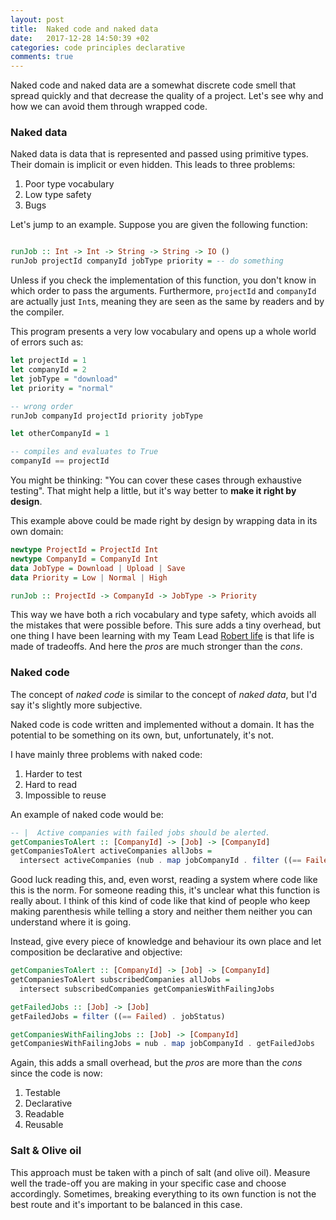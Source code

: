 ```yaml
---
layout: post
title:  Naked code and naked data
date:   2017-12-28 14:50:39 +02
categories: code principles declarative
comments: true
---
```


Naked code and naked data are a somewhat discrete code smell that spread quickly and that decrease the quality of a project. Let's see why and how we can avoid them through wrapped code.

### Naked data

Naked data is data that is represented and passed using primitive types. Their domain is implicit or even hidden.
This leads to three problems:

1. Poor type vocabulary
2. Low type safety
3. Bugs

Let's jump to an example. Suppose you are given the following function:

``` haskell

runJob :: Int -> Int -> String -> String -> IO ()
runJob projectId companyId jobType priority = -- do something
```

Unless if you check the implementation of this function, you don't know in which order to pass the arguments.
Furthermore, `projectId` and `companyId` are actually just `Int`s, meaning they are seen as the same by readers and by the compiler.

This program presents a very low vocabulary and opens up a whole world of errors such as:

``` haskell
let projectId = 1
let companyId = 2
let jobType = "download"
let priority = "normal"

-- wrong order
runJob companyId projectId priority jobType

let otherCompanyId = 1

-- compiles and evaluates to True
companyId == projectId
```

You might be thinking: "You can cover these cases through exhaustive testing". That might help a little, but it's way better to **make it right by design**.

This example above could be made right by design by wrapping data in its own domain:

``` haskell
newtype ProjectId = ProjectId Int
newtype CompanyId = CompanyId Int
data JobType = Download | Upload | Save
data Priority = Low | Normal | High

runJob :: ProjectId -> CompanyId -> JobType -> Priority
```

This way we have both a rich vocabulary and type safety, which avoids all the mistakes that were possible before.
This sure adds a tiny overhead, but one thing I have been learning with my Team Lead [Robert life](https://nl.linkedin.com/in/robert-kreuzer-9a729027) is that life is made of tradeoffs. And here the _pros_ are much stronger than the _cons_.


### Naked code

The concept of _naked code_ is similar to the concept of _naked data_, but I'd say it's slightly more subjective.

Naked code is code written and implemented without a domain. It has the potential to be something on its own, but, unfortunately, it's not.

I have mainly three problems with naked code:

1. Harder to test
2. Hard to read
3. Impossible to reuse

An example of naked code would be:

``` haskell
-- |  Active companies with failed jobs should be alerted.
getCompaniesToAlert :: [CompanyId] -> [Job] -> [CompanyId]
getCompaniesToAlert activeCompanies allJobs =
  intersect activeCompanies (nub . map jobCompanyId . filter ((== Failed) . jobStatus) $ allJobs)
```

Good luck reading this, and, even worst, reading a system where code like this is the norm.
For someone reading this, it's unclear what this function is really about. I think of this kind of code like that kind of people who keep making parenthesis while telling a story and neither them neither you can understand where it is going.

Instead, give every piece of knowledge and behaviour its own place and let composition be declarative and objective:

``` haskell
getCompaniesToAlert :: [CompanyId] -> [Job] -> [CompanyId]
getCompaniesToAlert subscribedCompanies allJobs =
  intersect subscribedCompanies getCompaniesWithFailingJobs

getFailedJobs :: [Job] -> [Job]
getFailedJobs = filter ((== Failed) . jobStatus)

getCompaniesWithFailingJobs :: [Job] -> [CompanyId]
getCompaniesWithFailingJobs = nub . map jobCompanyId . getFailedJobs
```

Again, this adds a small overhead, but the _pros_ are more than the _cons_ since the code is now:

1. Testable
2. Declarative
3. Readable
4. Reusable


### Salt & Olive oil

This approach must be taken with a pinch of salt (and olive oil).
Measure well the trade-off you are making in your specific case and choose accordingly. Sometimes, breaking everything to its own function is not the best route and it's important to be balanced in this case.
